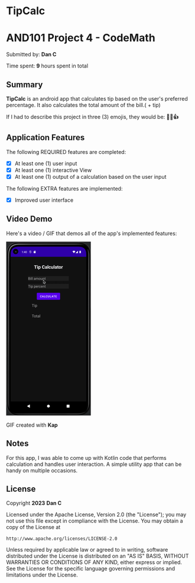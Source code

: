 # TipCalc
<!-- (This is a comment) INSTRUCTIONS: Go through this page and fill out any **bolded** entries with their correct values.-->

# AND101 Project 4 - CodeMath

Submitted by: **Dan C**

Time spent: **9** hours spent in total

## Summary

**TipCalc** is an android app that calculates tip based on the user's preferred percentage. It also calculates the total amount of the bill.( + tip)

If I had to describe this project in three (3) emojis, they would be: **🤔💡👍**

## Application Features

<!-- (This is a comment) Please be sure to change the [ ] to [x] for any features you completed.  If a feature is not checked [x], you might miss the points for that item! -->

The following REQUIRED features are completed:

- [x] At least one (1) user input
- [x] At least one (1) interactive View
- [x] At least one (1) output of a calculation based on the user input

<!--The following STRETCH features are implemented:

- [ ] Implement ViewBinding to reduce boilerplate code and increase efficiency
- [ ] Add at least one (1) additional functionality-->

The following EXTRA features are implemented:

- [x] Improved user interface

## Video Demo

Here's a video / GIF that demos all of the app's implemented features:

![](https://github.com/dannnnnn04/TipCalc/blob/master/GIF.gif)

GIF created with **Kap**

<!-- Recommended tools:
- [Kap](https://getkap.co/) for macOS
- [ScreenToGif](https://www.screentogif.com/) for Windows
- [peek](https://github.com/phw/peek) for Linux. -->

## Notes

For this app, I was able to come up with Kotlin code that performs calculation and handles user interaction. A simple utility app that can be handy on multiple occasions.

## License

Copyright **2023** **Dan C**

Licensed under the Apache License, Version 2.0 (the "License");
you may not use this file except in compliance with the License.
You may obtain a copy of the License at

    http://www.apache.org/licenses/LICENSE-2.0

Unless required by applicable law or agreed to in writing, software
distributed under the License is distributed on an "AS IS" BASIS,
WITHOUT WARRANTIES OR CONDITIONS OF ANY KIND, either express or implied.
See the License for the specific language governing permissions and
limitations under the License.
